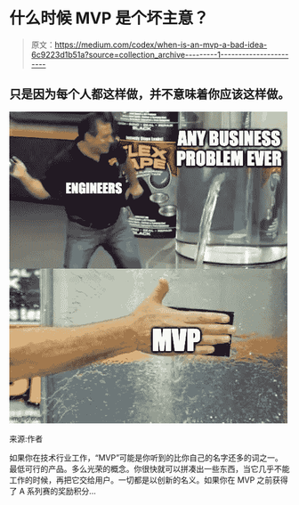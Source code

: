 # 什么时候 MVP 是个坏主意？

> 原文：<https://medium.com/codex/when-is-an-mvp-a-bad-idea-6c9223d1b51a?source=collection_archive---------1----------------------->

## 只是因为每个人都这样做，并不意味着你应该这样做。

![](img/7ce2f98204214e9c8b66afd8e504349d.png)

来源:作者

如果你在技术行业工作，“MVP”可能是你听到的比你自己的名字还多的词之一。最低可行的产品。多么光荣的概念。你很快就可以拼凑出一些东西，当它几乎不能工作的时候，再把它交给用户。一切都是以创新的名义。如果你在 MVP 之前获得了 A 系列赛的奖励积分…